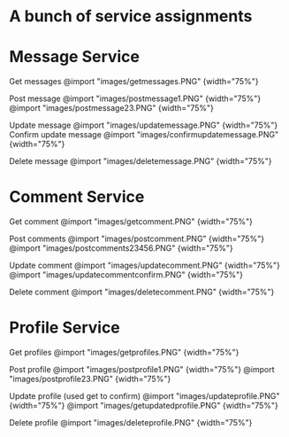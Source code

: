 # A bunch of service assignments

# Message Service
Get messages
@import "images/getmessages.PNG" {width="75%"}

Post message
@import "images/postmessage1.PNG" {width="75%"}
@import "images/postmessage23.PNG" {width="75%"}

Update message
@import "images/updatemessage.PNG" {width="75%"}
Confirm update message
@import "images/confirmupdatemessage.PNG" {width="75%"}

Delete message
@import "images/deletemessage.PNG" {width="75%"}

# Comment Service
Get comment
@import "images/getcomment.PNG" {width="75%"}

Post comments
@import "images/postcomment.PNG" {width="75%"}
@import "images/postcomments23456.PNG" {width="75%"}

Update comment
@import "images/updatecomment.PNG" {width="75%"}
@import "images/updatecommentconfirm.PNG" {width="75%"}

Delete comment
@import "images/deletecomment.PNG" {width="75%"}

# Profile Service
<!-- ![img1](rest-api/images/getprofiles.PNG) -->
Get profiles
@import "images/getprofiles.PNG" {width="75%"}

Post profile
@import "images/postprofile1.PNG" {width="75%"}
@import "images/postprofile23.PNG" {width="75%"}


Update profile (used get to confirm)
@import "images/updateprofile.PNG" {width="75%"}
@import "images/getupdatedprofile.PNG" {width="75%"}

Delete profile
@import "images/deleteprofile.PNG" {width="75%"}
